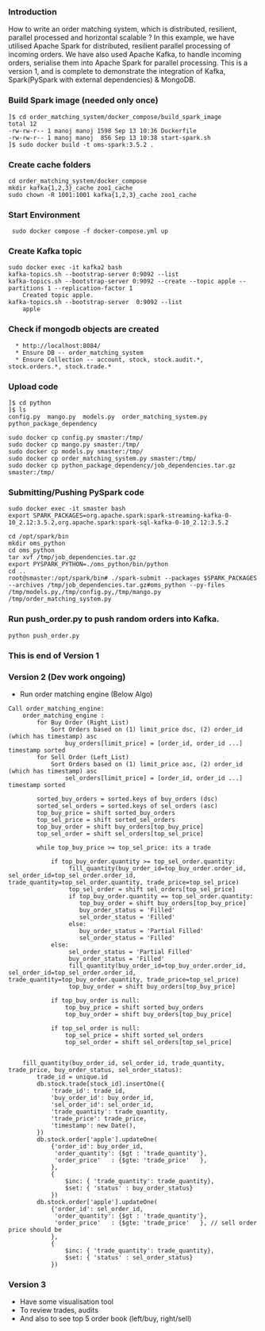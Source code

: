 ### Introduction
How to write an order matching system, which is distributed, resilient, parallel processed and horizontal scalable ?
In this example, we have utilised Apache Spark for distributed, resilient parallel processing of incoming orders.
We have also used Apache Kafka, to handle incoming orders, serialise them into Apache Spark for parallel processing.
This is a version 1, and is complete to demonstrate the integration of Kafka, Spark(PySpark with external dependencies) & MongoDB.

### Build Spark image (needed only once)
```
]$ cd order_matching_system/docker_compose/build_spark_image
total 12
-rw-rw-r-- 1 manoj manoj 1598 Sep 13 10:36 Dockerfile
-rw-rw-r-- 1 manoj manoj  856 Sep 13 10:38 start-spark.sh
]$ sudo docker build -t oms-spark:3.5.2 .
```

### Create cache folders
```
cd order_matching_system/docker_compose
mkdir kafka{1,2,3}_cache zoo1_cache
sudo chown -R 1001:1001 kafka{1,2,3}_cache zoo1_cache
```

### Start Environment
```
 sudo docker compose -f docker-compose.yml up
```

### Create Kafka topic
```
sudo docker exec -it kafka2 bash
kafka-topics.sh --bootstrap-server 0:9092 --list 
kafka-topics.sh --bootstrap-server 0:9092 --create --topic apple --partitions 1 --replication-factor 1
    Created topic apple.
kafka-topics.sh --bootstrap-server  0:9092 --list
    apple
```

### Check if mongodb objects are created
```
  * http://localhost:8084/
  * Ensure DB -- order_matching_system
  * Ensure Collection -- account, stock, stock.audit.*, stock.orders.*, stock.trade.*
```

### Upload code
```
]$ cd python
]$ ls
config.py  mango.py  models.py  order_matching_system.py  python_package_dependency

sudo docker cp config.py smaster:/tmp/ 
sudo docker cp mango.py smaster:/tmp/
sudo docker cp models.py smaster:/tmp/
sudo docker cp order_matching_system.py smaster:/tmp/
sudo docker cp python_package_dependency/job_dependencies.tar.gz smaster:/tmp/
```

### Submitting/Pushing PySpark code
```
sudo docker exec -it smaster bash
export SPARK_PACKAGES=org.apache.spark:spark-streaming-kafka-0-10_2.12:3.5.2,org.apache.spark:spark-sql-kafka-0-10_2.12:3.5.2

cd /opt/spark/bin
mkdir oms_python
cd oms_python
tar xvf /tmp/job_dependencies.tar.gz
export PYSPARK_PYTHON=./oms_python/bin/python
cd ..
root@smaster:/opt/spark/bin# ./spark-submit --packages $SPARK_PACKAGES --archives /tmp/job_dependencies.tar.gz#oms_python --py-files /tmp/models.py,/tmp/config.py,/tmp/mango.py /tmp/order_matching_system.py
```

### Run push_order.py to push random orders into Kafka.
```
python push_order.py
```

### This is end of Version 1

### Version 2 (Dev work ongoing)
* Run order matching engine (Below Algo)
```
Call order_matching_engine:
    order_matching_engine :
        for Buy Order (Right_List)
            Sort Orders based on (1) limit_price dsc, (2) order_id (which has timestamp) asc
                buy_orders[limit_price] = [order_id, order_id ...] timestamp sorted
        for Sell Order (Left_List)
            Sort Orders based on (1) limit_price asc, (2) order_id (which has timestamp) asc
                sel_orders[limit_price] = [order_id, order_id ...] timestamp sorted

        sorted_buy_orders = sorted.keys of buy_orders (dsc)
        sorted_sel_orders = sorted.keys of sel_orders (asc)
        top_buy_price = shift sorted_buy_orders
        top_sel_price = shift sorted_sel_orders
        top_buy_order = shift buy_orders[top_buy_price]
        top_sel_order = shift sel_orders[top_sel_price]

        while top_buy_price >= top_sel_price: its a trade

            if top_buy_order.quantity >= top_sel_order.quantity:
                 fill_quantity(buy_order_id=top_buy_order.order_id, sel_order_id=top_sel_order.order_id, trade_quantity=top_sel_order.quantity, trade_price=top_sel_price)
                 top_sel_order = shift sel_orders[top_sel_price]
                 if top_buy_order.quantity == top_sel_order.quantity:
                    top_buy_order = shift buy_orders[top_buy_price]
                    buy_order_status = 'Filled'
                    sel_order_status = 'Filled'
                 else:
                    buy_order_status = 'Partial Filled'
                    sel_order_status = 'Filled'
            else:
                 sel_order_status = 'Partial Filled'
                 buy_order_status = 'Filled'
                 fill_quantity(buy_order_id=top_buy_order.order_id, sel_order_id=top_sel_order.order_id, trade_quantity=top_buy_order.quantity, trade_price=top_sel_price)
                 top_buy_order = shift buy_orders[top_buy_price]

            if top_buy_order is null:
                top_buy_price = shift sorted_buy_orders
                top_buy_order = shift buy_orders[top_buy_price]

            if top_sel_order is null:
                top_sel_price = shift sorted_sel_orders
                top_sel_order = shift sel_orders[top_sel_price]


    fill_quantity(buy_order_id, sel_order_id, trade_quantity, trade_price, buy_order_status, sel_order_status):
        trade_id = unique.id
        db.stock.trade[stock_id].insertOne({
            'trade_id': trade_id,
            'buy_order_id': buy_order_id,
            'sel_order_id': sel_order_id,
            'trade_quantity': trade_quantity,
            'trade_price': trade_price,
            'timestamp': new Date(),
        })
        db.stock.order['apple'].updateOne(
            {'order_id': buy_order_id,
             'order_quantity': {$gt : 'trade_quantity'},
             'order_price'   : {$gte: 'trade_price'   },
            },
            {
                $inc: { 'trade_quantity': trade_quantity},
                $set: { 'status' : buy_order_status}
            })
        db.stock.order['apple'].updateOne(
            {'order_id': sel_order_id,
             'order_quantity': {$gt : 'trade_quantity'},
             'order_price'   : {$gte: 'trade_price'   }, // sell order price should be
            },
            {
                $inc: { 'trade_quantity': trade_quantity},
                $set: { 'status' : sel_order_status}
            })

``` 

### Version 3
* Have some visualisation tool
* To review trades, audits
* And also to see top 5 order book (left/buy, right/sell)
